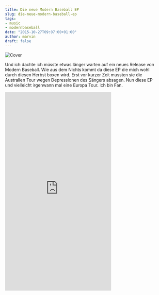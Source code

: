 ```yaml
---
title: Die neue Modern Baseball EP
slug: die-neue-modern-baseball-ep
tags:
- music
- modernbaseball
date: "2015-10-27T09:07:00+01:00"
author: marvin
draft: false
---
```

![Cover](/images/modern_baseball_ep.jpg)

Und ich dachte ich müsste etwas länger warten auf ein neues Release von Modern Baseball. Wie aus dem Nichts kommt da diese EP die mich wohl durch diesen Herbst boxen wird. Erst vor kurzer Zeit mussten sie die Australien Tour wegen Depressionen des Sängers absagen. Nun diese EP und vielleicht irgenwann mal eine Europa Tour. Ich bin Fan.

<iframe style="border: 0; width: 350px; height: 654px;" src="https://bandcamp.com/EmbeddedPlayer/album=1758370554/size=large/bgcol=ffffff/linkcol=0687f5/transparent=true/" seamless><a href="http://lame-orecords.bandcamp.com/album/mobo-presents-the-perfect-cast-ep-featuring-modern-baseball">MoBo Presents: The Perfect Cast EP Featuring Modern Baseball by Lame-O Records</a></iframe>